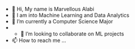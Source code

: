 - 👋 Hi, My name is Marvellous Alabi
- 👀 I am into Machine Learning and Data Analytics
- 🌱 I’m currently a Computer Science Major
- - 💞️ I’m looking to collaborate on ML projects
- 📫 How to reach me ...

<!---
marvellousadeoluwa/marvellousadeoluwa is a ✨ special ✨ repository because its `README.md` (this file) appears on your GitHub profile.
You can click the Preview link to take a look at your changes.
--->
